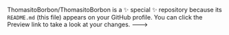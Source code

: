 
ThomasitoBorbon/ThomasitoBorbon is a ✨ special ✨ repository because its `README.md` (this file) appears on your GitHub profile.
You can click the Preview link to take a look at your changes.
--->
